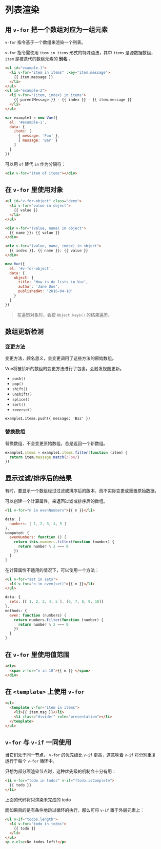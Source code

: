 # 列表渲染

## 用 `v-for` 把一个数组对应为一组元素

`v-for` 指令基于一个数组来渲染一个列表。

`v-for` 指令需使用 `item in items` 形式的特殊语法，其中 `items` 是源数据数组， `item` 是被迭代的数组元素的 **别名** 。

```html
<ul id="example-1">
  <li v-for="item in items" :key="item.message">
    {{ item.message }}
  </li>
</ul>
<ul id="example-2">
  <li v-for="(item, index) in items">
    {{ parentMessage }} - {{ index }} - {{ item.message }}
  </li>
</ul>
```

```js
var example1 = new Vue({
  el: '#example-1',
  data: {
    items: [
      { message: 'Foo' },
      { message: 'Bar' }
    ]
  }
})
```

可以用 `of` 替代 `in` 作为分隔符：

```html
<div v-for="item of items"></div>
```

## 在 `v-for` 里使用对象

```html
<ul id="v-for-object" class="demo">
  <li v-for="value in object">
    {{ value }}
  </li>
</ul>

<div v-for="(value, name) in object">
  {{ name }}: {{ value }}
</div>

<div v-for="(value, name, index) in object">
  {{ index }}. {{ name }}: {{ value }}
</div>
```

```js
new Vue({
  el: '#v-for-object',
  data: {
    object: {
      title: 'How to do lists in Vue',
      author: 'Jane Doe',
      publishedAt: '2016-04-10'
    }
  }
})
```

> 在遍历对象时，会按 `Object.keys()` 的结果遍历。

## 数组更新检测

### 变更方法

变更方法，顾名思义，会变更调用了这些方法的原始数组。

Vue将被侦听的数组的变更方法进行了包裹，会触发视图更新。

- `push()`
- `pop()`
- `shift()`
- `unshift()`
- `splice()`
- `sort()`
- `reverse()`

`example1.items.push({ message: 'Baz' })`

### 替换数组

替换数组，不会变更原始数组，总是返回一个新数组。

```js
example1.items = example1.items.filter(function (item) {
  return item.message.match(/Foo/)
})
```

## 显示过滤/排序后的结果

有时，要显示一个数组经过过滤或排序后的版本，而不实际变更或重置原始数据。

可以创建一个计算属性，来返回过滤或排序后的数组。

```html
<li v-for="n in evenNumbers">{{ n }}</li>
```

```js
data: {
  numbers: [ 1, 2, 3, 4, 5 ]
},
computed: {
  evenNumbers: function () {
    return this.numbers.filter(function (number) {
      return number % 2 === 0
    })
  }
}
```

在计算属性不适用的情况下，可以使用一个方法：

```html
<ul v-for="set in sets">
  <li v-for="n in even(set)">{{ n }}</li>
</ul>
```

```js
data: {
  sets: [[ 1, 2, 3, 4, 5 ], [6, 7, 8, 9, 10]]
},
methods: {
  even: function (numbers) {
    return numbers.filter(function (number) {
      return number % 2 === 0
    })
  }
}
```

## 在 `v-for` 里使用值范围

```html
<div>
  <span v-for="n in 10">{{ n }} </span>
</div>
```

## 在 `<template>` 上使用 `v-for`

```html
<ul>
  <template v-for="item in items">
    <li>{{ item.msg }}</li>
    <li class="divider" role="presentation"></li>
  </template>
</ul>
```

## `v-for` 与 `v-if` 一同使用

当它们处于同一节点， `v-for` 的优先级比 `v-if` 更高，这意味着 `v-if` 将分别重复运行于每个 `v-for` 循环中。

只想为部分项渲染节点时，这种优先级的机制会十分有用：

```html
<li v-for="todo in todos" v-if="!todo.isComplete">
  {{ todo }}
</li>
```

上面的代码将只渲染未完成的 todo

而如果目的是有条件地跳过循环的执行，那么可将 `v-if` 置于外层元素上：

```html
<ul v-if="todos.length">
  <li v-for="todo in todos">
    {{ todo }}
  </li>
</ul>
<p v-else>No todos left!</p>
```

